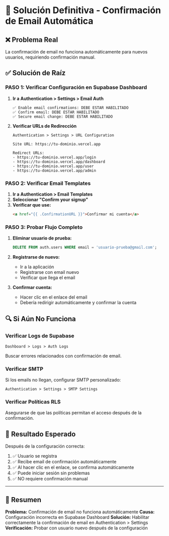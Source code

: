 # 🔧 Solución Definitiva - Confirmación de Email Automática

## ❌ Problema Real
La confirmación de email no funciona automáticamente para nuevos usuarios, requiriendo confirmación manual.

## ✅ Solución de Raíz

### PASO 1: Verificar Configuración en Supabase Dashboard

1. **Ir a Authentication > Settings > Email Auth**
   ```
   ✅ Enable email confirmations: DEBE ESTAR HABILITADO
   ✅ Confirm email: DEBE ESTAR HABILITADO
   ✅ Secure email change: DEBE ESTAR HABILITADO
   ```

2. **Verificar URLs de Redirección**
   ```
   Authentication > Settings > URL Configuration
   
   Site URL: https://tu-dominio.vercel.app
   
   Redirect URLs:
   - https://tu-dominio.vercel.app/login
   - https://tu-dominio.vercel.app/dashboard
   - https://tu-dominio.vercel.app/user
   - https://tu-dominio.vercel.app/admin
   ```

### PASO 2: Verificar Email Templates

1. **Ir a Authentication > Email Templates**
2. **Seleccionar "Confirm your signup"**
3. **Verificar que use:**
   ```html
   <a href="{{ .ConfirmationURL }}">Confirmar mi cuenta</a>
   ```

### PASO 3: Probar Flujo Completo

1. **Eliminar usuario de prueba:**
   ```sql
   DELETE FROM auth.users WHERE email = 'usuario-prueba@gmail.com';
   ```

2. **Registrarse de nuevo:**
   - Ir a la aplicación
   - Registrarse con email nuevo
   - Verificar que llega el email

3. **Confirmar cuenta:**
   - Hacer clic en el enlace del email
   - Debería redirigir automáticamente y confirmar la cuenta

## 🔍 Si Aún No Funciona

### Verificar Logs de Supabase
```
Dashboard > Logs > Auth Logs
```
Buscar errores relacionados con confirmación de email.

### Verificar SMTP
Si los emails no llegan, configurar SMTP personalizado:
```
Authentication > Settings > SMTP Settings
```

### Verificar Políticas RLS
Asegurarse de que las políticas permitan el acceso después de la confirmación.

## 🎯 Resultado Esperado

Después de la configuración correcta:
1. ✅ Usuario se registra
2. ✅ Recibe email de confirmación automáticamente
3. ✅ Al hacer clic en el enlace, se confirma automáticamente
4. ✅ Puede iniciar sesión sin problemas
5. ✅ NO requiere confirmación manual

---

## 📝 Resumen

**Problema:** Confirmación de email no funciona automáticamente
**Causa:** Configuración incorrecta en Supabase Dashboard
**Solución:** Habilitar correctamente la confirmación de email en Authentication > Settings
**Verificación:** Probar con usuario nuevo después de la configuración
